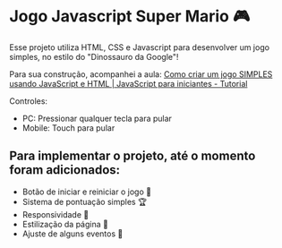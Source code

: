 # Jogo Javascript Super Mario :video_game:

Esse projeto utiliza HTML, CSS e Javascript para desenvolver um jogo simples, no estilo do "Dinossauro da Google"!

Para sua construção, acompanhei a aula:
[Como criar um jogo SIMPLES usando JavaScript e HTML | JavaScript para iniciantes - Tutorial](https://www.youtube.com/watch?v=r9buAwVBDhA&t=920s)

Controles:

- PC: Pressionar qualquer tecla para pular
- Mobile: Touch para pular

## Para implementar o projeto, até o momento foram adicionados:

- Botão de iniciar e reiniciar o jogo :arrows_counterclockwise:
- Sistema de pontuação simples :trophy:
- Responsividade 📱
- Estilização da página :art:
- Ajuste de alguns eventos :wrench:
